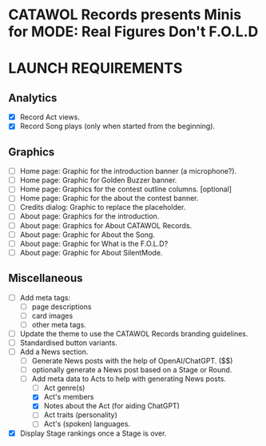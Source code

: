 # CATAWOL Records presents Minis for MODE: Real Figures Don't F.O.L.D
# LAUNCH REQUIREMENTS

## Analytics

- [x] Record Act views.
- [x] Record Song plays (only when started from the beginning).

## Graphics

- [ ] Home page: Graphic for the introduction banner (a microphone?).
- [ ] Home page: Graphic for Golden Buzzer banner.
- [ ] Home page: Graphics for the contest outline columns. [optional]
- [ ] Home page: Graphic for the about the contest banner.
- [ ] Credits dialog: Graphic to replace the placeholder.
- [ ] About page: Graphics for the introduction.
- [ ] About page: Graphics for About CATAWOL Records.
- [ ] About page: Graphic for About the Song.
- [ ] About page: Graphic for What is the F.O.L.D?
- [ ] About page: Graphic for About SilentMode.

## Miscellaneous

- [ ] Add meta tags:
  - [ ] page descriptions
  - [ ] card images
  - [ ] other meta tags.
- [ ] Update the theme to use the CATAWOL Records branding guidelines.
- [ ] Standardised button variants.
- [ ] Add a News section.
    - [ ] Generate News posts with the help of OpenAI/ChatGPT. ($$)
    - [ ] optionally generate a News post based on a Stage or Round.
    - [ ] Add meta data to Acts to help with generating News posts.
      - [ ] Act genre(s)
      - [x] Act's members
      - [x] Notes about the Act (for aiding ChatGPT)
      - [ ] Act traits (personality)
      - [ ] Act's (spoken) languages.
- [x] Display Stage rankings once a Stage is over.
